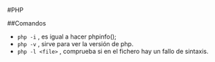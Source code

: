#PHP

##Comandos
* `php -i` , es igual a hacer phpinfo(); 
* `php -v` , sirve para ver la versión de php.
* `php -l <file>` , comprueba si en el fichero hay un fallo de sintaxis.
